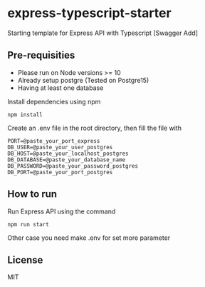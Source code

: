 # express-typescript-starter
Starting template for Express API with Typescript [Swagger Add]

## Pre-requisities 
- Please run on Node versions >= 10 
- Already setup postgre (Tested on Postgre15)
- Having at least one database

Install dependencies using npm
```
npm install
```
Create an .env file in the root directory, then fill the file with
```
PORT=@paste_your_port_express
DB_USER=@paste_your_user_postgres
DB_HOST=@paste_your_localhost_postgres
DB_DATABASE=@paste_your_database_name
DB_PASSWORD=@paste_your_password_postgres
DB_PORT=@paste_your_port_postgres
```

## How to run
Run Express API using the command
```
npm run start
```
Other case you need make .env for set more parameter

## License 
MIT